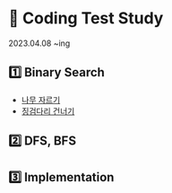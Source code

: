 # :crescent_moon: Coding Test Study
2023.04.08 ~ing

## :one: Binary Search
- [나무 자르기](https://www.acmicpc.net/problem/2805)
- [징검다리 건너기](https://school.programmers.co.kr/learn/courses/30/lessons/64062)

## :two: DFS, BFS

## :three: Implementation

